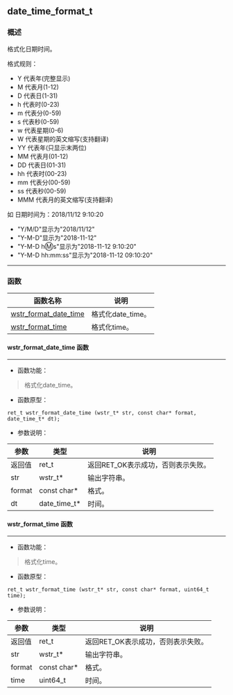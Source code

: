 ## date\_time\_format\_t
### 概述
格式化日期时间。

格式规则：
* Y 代表年(完整显示)
* M 代表月(1-12)
* D 代表日(1-31)
* h 代表时(0-23)
* m 代表分(0-59)
* s 代表秒(0-59)
* w 代表星期(0-6)
* W 代表星期的英文缩写(支持翻译)
* YY 代表年(只显示末两位)
* MM 代表月(01-12)
* DD 代表日(01-31)
* hh 代表时(00-23)
* mm 代表分(00-59)
* ss 代表秒(00-59)
* MMM 代表月的英文缩写(支持翻译)

如 日期时间为：2018/11/12 9:10:20
* "Y/M/D"显示为"2018/11/12"
* "Y-M-D"显示为"2018-11-12"
* "Y-M-D h:m:s"显示为"2018-11-12 9:10:20"
* "Y-M-D hh:mm:ss"显示为"2018-11-12 09:10:20"
----------------------------------
### 函数
<p id="date_time_format_t_methods">

| 函数名称 | 说明 | 
| -------- | ------------ | 
| <a href="#date_time_format_t_wstr_format_date_time">wstr\_format\_date\_time</a> | 格式化date_time。 |
| <a href="#date_time_format_t_wstr_format_time">wstr\_format\_time</a> | 格式化time。 |
#### wstr\_format\_date\_time 函数
-----------------------

* 函数功能：

> <p id="date_time_format_t_wstr_format_date_time">格式化date_time。

* 函数原型：

```
ret_t wstr_format_date_time (wstr_t* str, const char* format, date_time_t* dt);
```

* 参数说明：

| 参数 | 类型 | 说明 |
| -------- | ----- | --------- |
| 返回值 | ret\_t | 返回RET\_OK表示成功，否则表示失败。 |
| str | wstr\_t* | 输出字符串。 |
| format | const char* | 格式。 |
| dt | date\_time\_t* | 时间。 |
#### wstr\_format\_time 函数
-----------------------

* 函数功能：

> <p id="date_time_format_t_wstr_format_time">格式化time。

* 函数原型：

```
ret_t wstr_format_time (wstr_t* str, const char* format, uint64_t time);
```

* 参数说明：

| 参数 | 类型 | 说明 |
| -------- | ----- | --------- |
| 返回值 | ret\_t | 返回RET\_OK表示成功，否则表示失败。 |
| str | wstr\_t* | 输出字符串。 |
| format | const char* | 格式。 |
| time | uint64\_t | 时间。 |
